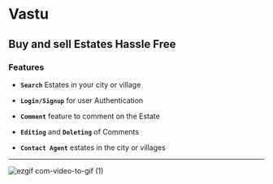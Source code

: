 # Vastu

## Buy and sell Estates Hassle Free


### Features
- **```Search```** Estates in your city or village

- **```Login/Signup```** for user Authentication

- **```Comment```** feature to comment on the Estate

- **```Editing```** and **```Deleting```** of Comments

- **```Contact Agent```** estates in the city or villages
---
![ezgif com-video-to-gif (1)](https://user-images.githubusercontent.com/43161886/98170566-3b527a00-1f14-11eb-9cf1-0990198d4188.gif)
